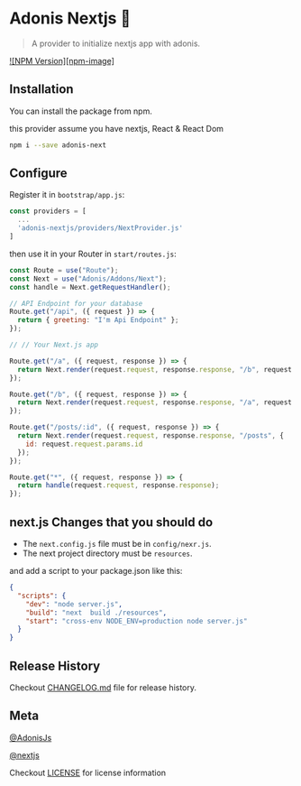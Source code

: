 # Adonis Nextjs 🚀

> A provider to initialize nextjs app with adonis.

[![NPM Version][npm-image]][npm-url]

## Installation

You can install the package from npm.

this provider assume you have nextjs, React & React Dom

```bash
npm i --save adonis-next
```

## Configure

Register it in `bootstrap/app.js`:

```javascript
const providers = [
  ...
  'adonis-nextjs/providers/NextProvider.js'
]
```

then use it in your Router in `start/routes.js`:

```javascript
const Route = use("Route");
const Next = use("Adonis/Addons/Next");
const handle = Next.getRequestHandler();

// API Endpoint for your database
Route.get("/api", ({ request }) => {
  return { greeting: "I'm Api Endpoint" };
});

// // Your Next.js app

Route.get("/a", ({ request, response }) => {
  return Next.render(request.request, response.response, "/b", request.request.query);
});

Route.get("/b", ({ request, response }) => {
  return Next.render(request.request, response.response, "/a", request.request.query);
});

Route.get("/posts/:id", ({ request, response }) => {
  return Next.render(request.request, response.response, "/posts", {
    id: request.request.params.id
  });
});

Route.get("*", ({ request, response }) => {
  return handle(request.request, response.response);
});
```

## next.js Changes that you should do

* The `next.config.js` file must be in `config/nexr.js`.
* The next project directory must be `resources`.

and add a script to your package.json like this:

```json
{
  "scripts": {
    "dev": "node server.js",
    "build": "next  build ./resources",
    "start": "cross-env NODE_ENV=production node server.js"
  }
}
```

## Release History

Checkout [CHANGELOG.md](CHANGELOG.md) file for release history.

## Meta

[@AdonisJs](http://adonisjs.com/)

[@nextjs](https://github.com/zeit/next.js/)

Checkout [LICENSE](LICENSE) for license information

[npm-url]: https://npmjs.org/package/omarkhatibco/adonis-nextjs
